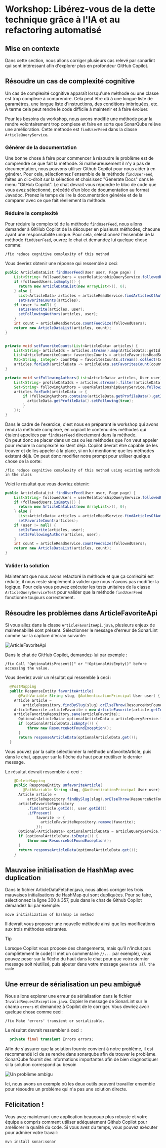 # Workshop: Libérez-vous de la dette technique grâce à l'IA et au refactoring automatisé

## Mise en contexte

Dans cette section, nous allons corriger plusieurs cas relevé par sonarlint qui sont intéressant afin d'explorer plus en profondeur GitHub Copilot.


## Résoudre un cas de complexité cognitive
Un cas de complexité cognitive apparaît lorsqu'une méthode ou une classe est trop complexe à comprendre. Cela peut être dû à une longue liste de paramètres, une longue liste d'instructions, des conditions imbriquées, etc.
À terme cela peut rendre le code difficile à maintenir et à faire évoluer.

Pour les besoins du workshop, nous avons modifié une méthode pour la rendre volontairement trop complexe et faire en sorte que SonarQube relève une amélioration.
Cette méthode est `findUserFeed` dans la classe `ArticleQueryService`.

### Générer de la documentation

Une bonne chose à faire pour commencer à résoudre le problème est de comprendre ce que fait la méthode. Si malheureusement il n'y a pas de documentation, nous pouvons utiliser Github Copilot pour nous aider à en générer.
Pour cela, sélectionnez l'ensemble de la méthode `findUserFeed`, faites un clic-droit sur la sélection et choisissez "Generate Docs" dans le menu "GitHub Copilot".
Le chat devrait vous répondre le bloc de code que vous avez sélectionné, précédé d'un bloc de documentation au format Javadoc.
Prenez le temps de lire la documentation générée et de la comparer avec ce que fait réellement la méthode.

### Réduire la complexité

Pour réduire la complexité de la méthode `findUserFeed`, nous allons demander à GitHub Copilot de la découper en plusieurs méthodes, chacune ayant une responsabilité unique.
Pour cela, sélectionnez l'ensemble de la méthode `findUserFeed`, ouvrez le chat et demandez lui quelque chose comme:

```
/fix reduce cognitive complexity of this method
```

Vous devriez obtenir une réponse qui ressemble à ceci:

```java
public ArticleDataList findUserFeed(User user, Page page) {
    List<String> followedUsers = userRelationshipQueryService.followedUsers(user.getId());
    if (followedUsers.isEmpty()) {
      return new ArticleDataList(new ArrayList<>(), 0);
    } else {
      List<ArticleData> articles = articleReadService.findArticlesOfAuthors(followedUsers, page);
      setFavoriteCounts(articles);
    if (user != null) {
      setIsFavorite(articles, user);
      setFollowingAuthors(articles, user);
    }
    int count = articleReadService.countFeedSize(followedUsers);
    return new ArticleDataList(articles, count);
}


private void setFavoriteCounts(List<ArticleData> articles) {
    List<String> articleIds = articles.stream().map(ArticleData::getId).collect(Collectors.toList());
    List<ArticleFavoriteCount> favoritesCounts = articleFavoritesReadService.articlesFavoriteCount(articleIds);
    Map<String, Integer> countMap = favoritesCounts.stream().collect(Collectors.toMap(ArticleFavoriteCount::getId, ArticleFavoriteCount::getCount));
    articles.forEach(articleData -> articleData.setFavoritesCount(countMap.get(articleData.getId())));
}

private void setFollowingAuthors(List<ArticleData> articles, User user) {
    List<String> profileDataIds = articles.stream().filter(articleData -> articleData.getProfileData() != null).map(articleData -> articleData.getProfileData().getId()).collect(Collectors.toList());
    Set<String> followingAuthors = userRelationshipQueryService.followingAuthors(user.getId(), profileDataIds);
    articles.forEach(articleData -> {
        if (followingAuthors.contains(articleData.getProfileData().getId())) {
          articleData.getProfileData().setFollowing(true);
        }
    });
}
```

Dans le cadre de l'exercice, c'est nous en préparant le workshop qui avons rendu la méthode complexe, en copiant le contenu des méthodes qui étaient appelées par `findUserFeed` directement dans la méthode.\
On peut donc se placer dans un cas ou les méthodes que l'on veut appeler pour réduire la complexité existent déjà. Copilot devrait être capable de les trouver et de les appeler à la place, si on lui mentionne que les méthodes existent déjà.
On peut donc modifier notre prompt pour utiliser quelque chose de la sorte:

```
/fix reduce cognitive complexity of this method using existing methods in the class
```

Voici le résultat que vous devriez obtenir:

```java
public ArticleDataList findUserFeed(User user, Page page) {
    List<String> followedUsers = userRelationshipQueryService.followedUsers(user.getId());
    if (followedUsers.isEmpty()) {
      return new ArticleDataList(new ArrayList<>(), 0);
    } else {
      List<ArticleData> articles = articleReadService.findArticlesOfAuthors(followedUsers, page);
      setFavoriteCount(articles);
    if (user != null) {
      setIsFavorite(articles, user);
      setIsFollowingAuthor(articles, user);
    }
    int count = articleReadService.countFeedSize(followedUsers);
    return new ArticleDataList(articles, count);
}
```

### Valider la solution

Maintenant que nous avons refactoré la méthode et que ça comlexité est réduite, il nous reste simplement à valider que nous n'avons pas modifier la logique.
Pour cela vous pouvez exécuter les tests unitaires de la classe `ArticleQueryServiceTest` pour valider que la méthode `findUserFeed` fonctionne toujours correctement.

## Résoudre les problèmes dans ArticleFavoriteApi

Si vous allez dans la classe `ArticleFavoriteApi.java`, plusieurs enjeux de maintenabilité sont présent. Sélectionner le message d'erreur de SonarLint comme sur la capture d'écran suivante: 

![ArticleFavoriteApi](articleFavoriteApi.png)

Dans le chat de GitHub Copilot, demandez-lui par exemple :

```
/fix Call "Optional#isPresent()" or "!Optional#isEmpty()" before accessing the value.
```

Vous devriez avoir un résultat qui ressemble à ceci :

```java
  @PostMapping
  public ResponseEntity favoriteArticle(
      @PathVariable String slug, @AuthenticationPrincipal User user) {
    Article article =
        articleRepository.findBySlug(slug).orElseThrow(ResourceNotFoundException::new);
    ArticleFavorite articleFavorite = new ArticleFavorite(article.getId(), user.getId());
    articleFavoriteRepository.save(articleFavorite);
      Optional<ArticleData> optionalArticleData = articleQueryService.findBySlug(slug, user);
      if (optionalArticleData.isEmpty()) {
          throw new ResourceNotFoundException();
      }
      return responseArticleData(optionalArticleData.get());
  }
```

Vous pouvez par la suite sélectionner la méthode unfavoriteArticle, puis dans le chat, appuyer sur la flèche du haut pour réutiliser le dernier message.

Le résultat devrait ressembler à ceci :

```java
    @DeleteMapping
    public ResponseEntity unfavoriteArticle(
        @PathVariable String slug, @AuthenticationPrincipal User user) {
      Article article =
          articleRepository.findBySlug(slug).orElseThrow(ResourceNotFoundException::new);
      articleFavoriteRepository
          .find(article.getId(), user.getId())
          .ifPresent(
              favorite -> {
                articleFavoriteRepository.remove(favorite);
              });
      Optional<ArticleData> optionalArticleData = articleQueryService.findBySlug(slug, user);
      if (optionalArticleData.isEmpty()) {
          throw new ResourceNotFoundException();
      }
      return responseArticleData(optionalArticleData.get());
    }
```

## Mauvaise initialisation de HashMap avec duplication

Dans le fichier ArticleDataFetcher.java, nous allons corriger les trois mauvaises initialisations de HashMap qui sont dupliquées.
Pour se faire, sélectionnez la ligne 300 à 357, puis dans le chat de Github Copilot demandez lui par exemple:

```
move initialization of hashmap in method
```

Il devrait vous proposer une nouvelle méthode ainsi que les modifications aux trois méthodes existantes.

> [!TIP]
Lorsque Copilot vous propose des changements, mais qu'il n'inclut pas complètement le code( Il met un commentaire `//...` par exemple), vous pouvez peser sur la flèche du haut dans le chat pour que votre dernier message soit réutilisé, puis ajouter dans votre message `generate all the code`

## Une erreur de sérialisation un peu ambiguë
Nous allons explorer une erreur de sérialisation dans le fichier `InvalidRequestException.java`. Copier le message de SonarLint sur le champ `errors` et demandez à Copilot de le corriger. Vous devriez avoir quelque chose comme ceci:

```
/fix Make 'errors' transient or serializable.
```

Le résultat devrait ressembler à ceci :

```java
  private final transient Errors errors;
```

Afin de s'assurer que la solution fournie convient à notre problème, il est recommandé ici de se rendre dans sonarqube afin de trouver le problème. SonarQube fournit des informations importantes afin de bien diagnostiquer si la solution correspond au besoin

![Un problème ambigu](ambigue.png)

Ici, nous avons un exemple où les deux outils peuvent travailler ensemble pour résoudre un problème qui n'a pas une solution directe.

## Félicitation !

Vous avez maintenant une application beaucoup plus robuste et votre équipe a compris comment utiliser adéquatement Github Copilot pour améliorer la qualité du code. Si vous avez du temps, vous pouvez exécuter pour admirer votre travail:

```bash
mvn install sonar:sonar
```
